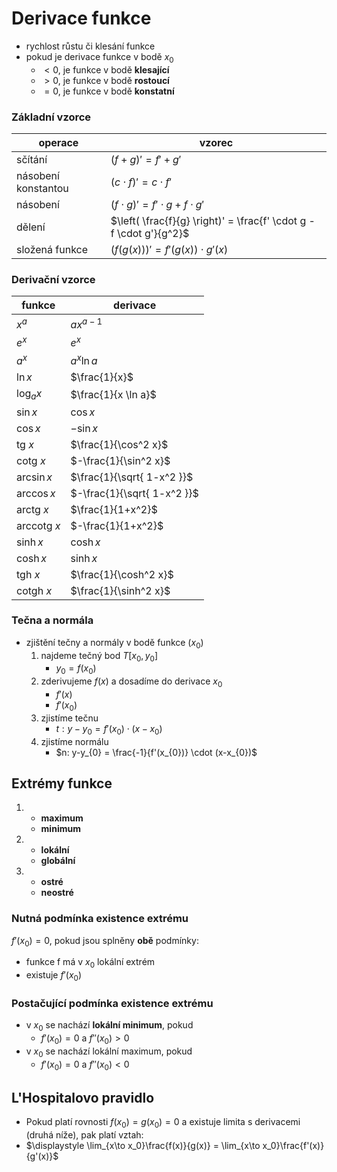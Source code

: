 # Derivace funkce

- rychlost růstu či klesání funkce
- pokud je derivace funkce v bodě $x_0$
	- $< 0$, je funkce v bodě **klesající**
	- $> 0$, je funkce v bodě **rostoucí**
	- $= 0$, je funkce v bodě **konstatní**

### Základní vzorce

| operace             | vzorec                                                              |
| ------------------- | ------------------------------------------------------------------- |
| sčítání             | $(f+g)' = f' + g'$                                                  |
| násobení konstantou | $(c \cdot f)' = c \cdot f'$                                         |
| násobení            | $(f \cdot g)' = f' \cdot g + f \cdot g'$                            |
| dělení              | $\left( \frac{f}{g} \right)' = \frac{f' \cdot g - f \cdot g'}{g^2}$ |
| složená funkce      | $(f(g(x)))'=f'(g(x))\cdot g'(x)$                                    |

### Derivační vzorce

| funkce              | derivace                    |
| ------------------- | --------------------------- |
| $x^a$               | $ax^{a-1}$                  |
| $e^x$               | $e^x$                       |
| $a^x$               | $a^x \ln a$                 |
| $\ln x$             | $\frac{1}{x}$               |
| $\log_{a} x$        | $\frac{1}{x \ln a}$         |
| $\sin x$            | $\cos x$                    |
| $\cos x$            | $-\sin x$                   |
| $\text{tg } x$      | $\frac{1}{\cos^2 x}$        |
| $\text{cotg } x$    | $-\frac{1}{\sin^2 x}$       |
| $\arcsin x$         | $\frac{1}{\sqrt{ 1-x^2 }}$  |
| $\arccos x$         | $-\frac{1}{\sqrt{ 1-x^2 }}$ |
| $\text{arctg } x$   | $\frac{1}{1+x^2}$           |
| $\text{arccotg } x$ | $-\frac{1}{1+x^2}$          |
| $\sinh x$           | $\cosh x$                   |
| $\cosh x$           | $\sinh x$                   |
| $\text{tgh } x$     | $\frac{1}{\cosh^2 x}$       |
| $\text{cotgh } x$   | $\frac{1}{\sinh^2 x}$       |

### Tečna a normála

- zjištění tečny a normály v bodě funkce ($x_{0}$)
	1. najdeme tečný bod $T[x_{0}, y_{0}]$
		- $y_{0} = f(x_{0})$
	2. zderivujeme $f(x)$ a dosadíme do derivace $x_{0}$
		- $f'(x)$
		- $f'(x_{0})$
	3. zjistíme tečnu
		- $t: y-y_{0} = f'(x_{0}) \cdot (x-x_{0})$
	4. zjistíme normálu
		- $n: y-y_{0} = \frac{-1}{f'(x_{0})} \cdot (x-x_{0})$

## Extrémy funkce

1.
	- **maximum**
	- **minimum**
2.
	- **lokální**
	- **globální**
3.
	- **ostré**
	- **neostré**

### Nutná podmínka existence extrému

$f'(x_{0}) = 0$, pokud jsou splněny **obě** podmínky:
- funkce f má v $x_{0}$ lokální extrém
- existuje $f'(x_{0})$

### Postačující podmínka existence extrému

- v $x_0$ se nachází **lokální minimum**, pokud
	- $f'(x_0) = 0$ a $f''(x_{0}) > 0$
- v $x_{0}$ se nachází lokální maximum, pokud
	- $f'(x_0) = 0$ a $f''(x_{0}) < 0$

## L'Hospitalovo pravidlo

- Pokud platí rovnosti $f(x_0) = g(x_0) = 0$ a existuje limita s derivacemi (druhá níže), pak platí vztah:
- $\displaystyle \lim_{x\to x_0}\frac{f(x)}{g(x)} = \lim_{x\to x_0}\frac{f'(x)}{g'(x)}$